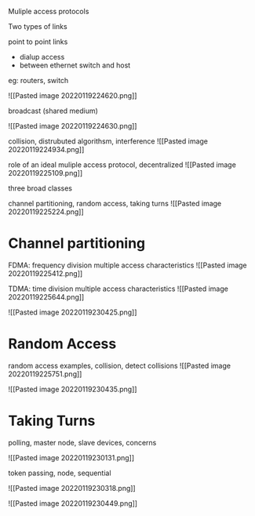 Muliple access protocols

Two types of links

point to point links

- dialup access
- between ethernet switch and host

eg: routers, switch

![[Pasted image 20220119224620.png]]

broadcast (shared medium)


![[Pasted image 20220119224630.png]]



collision, distrubuted algorithsm, interference
![[Pasted image 20220119224934.png]]

role of an ideal muliple access protocol, decentralized
![[Pasted image 20220119225109.png]]


three broad classes

channel partitioning, random access, taking turns
![[Pasted image 20220119225224.png]]

# Channel partitioning

FDMA: frequency division multiple access
characteristics
![[Pasted image 20220119225412.png]]

TDMA: time division multiple access
characteristics
![[Pasted image 20220119225644.png]]

![[Pasted image 20220119230425.png]]

# Random Access
random access examples, collision, detect collisions
![[Pasted image 20220119225751.png]]

![[Pasted image 20220119230435.png]]

# Taking Turns

polling, master node, slave devices, concerns

![[Pasted image 20220119230131.png]]

token passing, node, sequential

![[Pasted image 20220119230318.png]]

![[Pasted image 20220119230449.png]]

